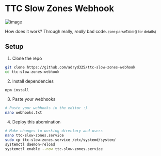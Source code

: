 # TTC Slow Zones Webhook

![image](https://github.com/user-attachments/assets/68d4e18b-5fe4-47de-89ba-7b8eaf8cc577)

How does it work? Through really, _really_ bad code. <small>(see parseTable() for details)</small>

## Setup

1. Clone the repo

```sh
git clone https://github.com/adryd325/ttc-slow-zones-webhook
cd ttc-slow-zones-webhook
```

2. Install dependencies

```sh
npm install
```

3. Paste your webhooks

```sh
# Paste your webhooks in the editor :)
nano webhooks.txt
```

4. Deploy this abomination

```sh
# Make changes to working directory and users
nano ttc-slow-zones.service
sudo cp ttc-slow-zones.service /etc/systemd/system/
systemctl daemon-reload
systemctl enable --now ttc-slow-zones.service
```
